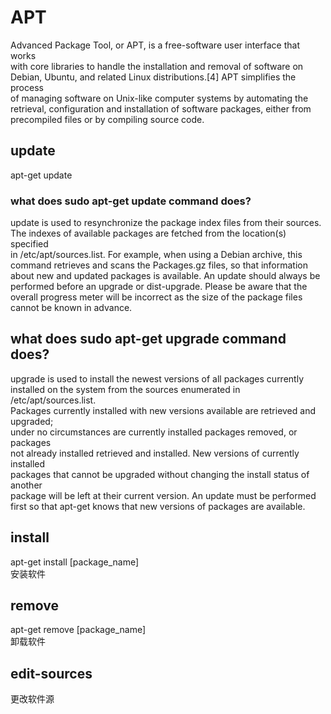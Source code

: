 # APT    
Advanced Package Tool, or APT, is a free-software user interface that works    
with core libraries to handle the installation and removal of software on    
Debian, Ubuntu, and related Linux distributions.[4] APT simplifies the process    
of managing software on Unix-like computer systems by automating the    
retrieval, configuration and installation of software packages, either from    
precompiled files or by compiling source code.    
    
    
## update    
apt-get update    
  
### what does sudo apt-get update command does?  
update is used to resynchronize the package index files from their sources.   
The indexes of available packages are fetched from the location(s) specified  
in /etc/apt/sources.list. For example, when using a Debian archive, this   
command retrieves and scans the Packages.gz files, so that information   
about new and updated packages is available. An update should always be   
performed before an upgrade or dist-upgrade. Please be aware that the   
overall progress meter will be incorrect as the size of the package files  
cannot be known in advance.  
  
## what does sudo apt-get upgrade command does?  
upgrade is used to install the newest versions of all packages currently   
installed on the system from the sources enumerated in /etc/apt/sources.list.   
Packages currently installed with new versions available are retrieved and upgraded;   
under no circumstances are currently installed packages removed, or packages   
not already installed retrieved and installed. New versions of currently installed   
packages that cannot be upgraded without changing the install status of another   
package will be left at their current version. An update must be performed   
first so that apt-get knows that new versions of packages are available.  
  
## install    
apt-get install [package_name]    
安装软件    
    
## remove    
apt-get remove [package_name]    
卸载软件    
    
## edit-sources    
更改软件源    
